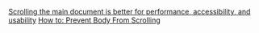 [Scrolling the main document is better for performance, accessibility, and usability](https://nolanlawson.com/2018/11/18/scrolling-the-main-document-is-better-for-performance-accessibility-and-usability/)
[How to: Prevent Body From Scrolling](http://luxiyalu.com/how-to-prevent-body-from-scrolling/)